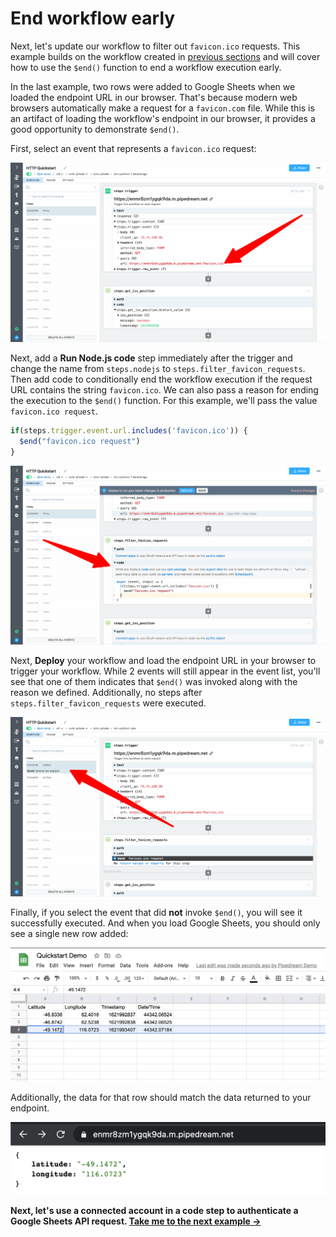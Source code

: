 # End workflow early

Next, let's update our workflow to filter out `favicon.ico` requests. This example builds on the workflow created in [previous sections](/quickstart/hello-world/) and will cover how to use the `$end()` function to end a workflow execution early.

In the last example, two rows were added to Google Sheets when we loaded the endpoint URL in our browser. That's because modern web browsers automatically make a request for a `favicon.com` file. While this is an artifact of loading the workflow's endpoint in our browser, it provides a good opportunity to demonstrate `$end()`.

First, select an event that represents a `favicon.ico` request:

![image-20210525184158904](./image-20210525184158904.png)

Next, add a **Run Node.js code** step immediately after the trigger and change the name from `steps.nodejs` to `steps.filter_favicon_requests`. Then add code to conditionally end the workflow execution if the request URL contains the string `favicon.ico`. We can also pass a reason for ending the execution to the `$end()` function. For this example, we'll pass the value `favicon.ico request`.

```javascript
if(steps.trigger.event.url.includes('favicon.ico')) {
  $end("favicon.ico request")
}
```

![image-20210525184256769](./image-20210525184256769.png)

Next, **Deploy** your workflow and load the endpoint URL in your browser to trigger your workflow. While 2 events will still appear in the event list, you'll see that one of them indicates that `$end()` was invoked along with the reason we defined. Additionally, no steps after `steps.filter_favicon_requests` were executed.

![image-20210525184412763](./image-20210525184412763.png)

Finally, if you select the event that did **not** invoke `$end()`, you will see it successfully executed. And when you load Google Sheets, you should only see a single new row added:

![image-20210525184446575](./image-20210525184446575.png)

Additionally, the data for that row should match the data returned to your endpoint.

![image-20210525184509990](./image-20210525184509990.png)

**Next, let's use a connected account in a code step to authenticate a Google Sheets API request. [Take me to the next example &rarr;](../use-managed-auth-in-code/)**
